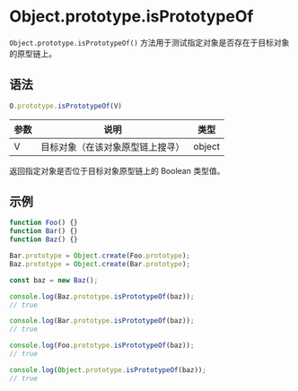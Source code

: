 # Object.prototype.isPrototypeOf

`Object.prototype.isPrototypeOf()` 方法用于测试指定对象是否存在于目标对象的原型链上。

## 语法

```js
O.prototype.isPrototypeOf(V)
```

| 参数 | 说明                             | 类型   |
| ---- | -------------------------------- | ------ |
| V    | 目标对象（在该对象原型链上搜寻） | object |

返回指定对象是否位于目标对象原型链上的 Boolean 类型值。

## 示例

```js
function Foo() {}
function Bar() {}
function Baz() {}

Bar.prototype = Object.create(Foo.prototype);
Baz.prototype = Object.create(Bar.prototype);

const baz = new Baz();

console.log(Baz.prototype.isPrototypeOf(baz));
// true

console.log(Bar.prototype.isPrototypeOf(baz));
// true

console.log(Foo.prototype.isPrototypeOf(baz));
// true

console.log(Object.prototype.isPrototypeOf(baz));
// true
```

